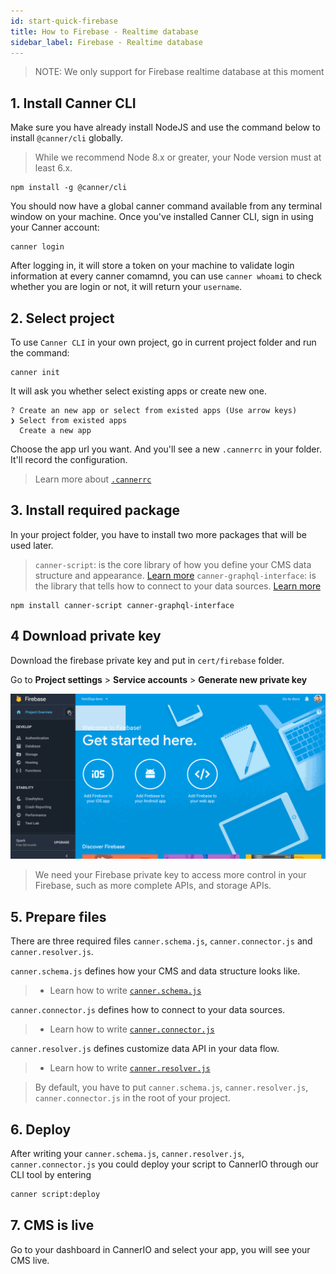 ```yaml
---
id: start-quick-firebase
title: How to Firebase - Realtime database
sidebar_label: Firebase - Realtime database
---
```


> NOTE: We only support for Firebase realtime database at this moment

## 1. Install Canner CLI

Make sure you have already install NodeJS and use the command below to install `@canner/cli` globally.

> While we recommend Node 8.x or greater, your Node version must at least 6.x.

```
npm install -g @canner/cli
```

You should now have a global canner command available from any terminal window on your machine. Once you've installed Canner CLI, sign in using your Canner account:

```
canner login
```

After logging in, it will store a token on your machine to validate login information at every canner comamnd, you can use `canner whoami` to check whether you are login or not, it will return your `username`.

## 2. Select project

To use `Canner CLI` in your own project, go in current project folder and run the command:

```
canner init
```

It will ask you whether select existing apps or create new one.

```
? Create an new app or select from existed apps (Use arrow keys)
❯ Select from existed apps
  Create a new app
```

Choose the app url you want.  And you'll see a new `.cannerrc` in your folder. It'll record the configuration.

> Learn more about [`.cannerrc`](file-cannerrc.md) 

## 3. Install required package

In your project folder, you have to install two more packages that will be used later.

> `canner-script`: is the core library of how you define your CMS data structure and appearance. [Learn more](https://framework.canner.io/docs/advance-canner-script.html)
> `canner-graphql-interface`: is the library that tells how to connect to your data sources. [Learn more](https://framework.canner.io/docs/guides-connector.html)

```
npm install canner-script canner-graphql-interface
```

## 4 Download private key

Download the firebase private key and put in `cert/firebase` folder.

Go to **Project settings** > **Service accounts** > **Generate new private key**

![firebasesdk](/img/firebasesdk.gif)

> We need your Firebase private key to access more control in your Firebase, such as more complete APIs, and storage APIs.


## 5. Prepare files

There are three required files `canner.schema.js`, `canner.connector.js` and `canner.resolver.js`.

`canner.schema.js` defines how your CMS and data structure looks like.

> - Learn how to write [`canner.schema.js`](file-canner-schema-js)

`canner.connector.js` defines how to connect to your data sources.
> - Learn how to write [`canner.connector.js`](file-canner-connector-js)

`canner.resolver.js` defines customize data API in your data flow.
> - Learn how to write [`canner.resolver.js`](file-canner-resolver-js)

> By default, you have to put `canner.schema.js`, `canner.resolver.js`, `canner.connector.js` in the root of your project.


## 6. Deploy

After writing your `canner.schema.js`, `canner.resolver.js`, `canner.connector.js` you could deploy your script to CannerIO through our CLI tool by entering

```sh
canner script:deploy
```

## 7. CMS is live

Go to your dashboard in CannerIO and select your app, you will see your CMS live.
